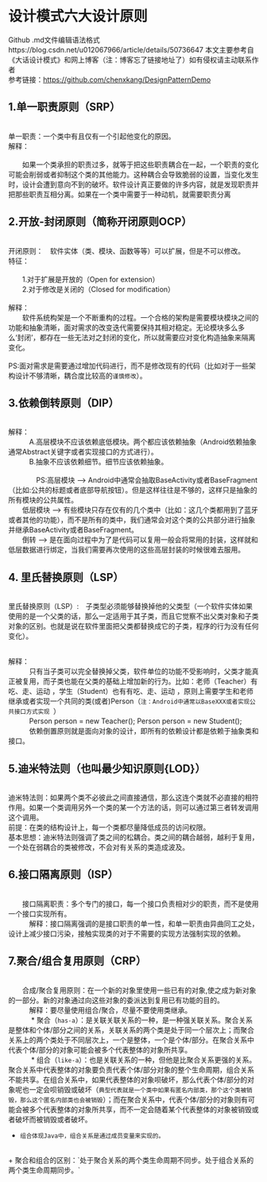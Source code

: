 # 设计模式六大设计原则

Github .md文件编辑语法格式https://blog.csdn.net/u012067966/article/details/50736647
本文主要参考自《大话设计模式》和网上博客（注：博客忘了链接地址了）如有侵权请主动联系作者
</br>参考链接：https://github.com/chenxkang/DesignPatternDemo

## 1.单一职责原则（SRP）
</br>单一职责：一个类中有且仅有一个引起他变化的原因。
</br>解释：  
</br>　　如果一个类承担的职责过多，就等于把这些职责耦合在一起，一个职责的变化可能会削弱或者抑制这个类的其他能力。这种耦合会导致脆弱的设置，当变化发生时，设计会遭到意向不到的破坏。软件设计真正要做的许多内容，就是发现职责并把那些职责互相分离。如果在一个类中需要于一种动机，就需要职责分离
  
  
## 2.开放-封闭原则（简称开闭原则OCP）
</br>开闭原则：　软件实体（类、模块、函数等等）可以扩展，但是不可以修改。
</br>特征：  
</br>　　1.对于扩展是开放的（Open for extension）
</br>　　2.对于修改是关闭的（Closed for modification）  
</br> 解释：
</br>　　软件系统构架是一个不断重构的过程。一个合格的架构是需要模块模块之间的功能和抽象清晰，面对需求的改变迭代需要保持其相对稳定。无论模块多么多么‘封闭’，都存在一些无法对之封闭的变化，所以就需要应对变化构造抽象来隔离变化。  
</br>PS:面对需求是需要通过增加代码进行，而不是修改现有的代码（比如对于一些架构设计不够清晰，耦合度比较高的`谨慎修改`）。

## 3.依赖倒转原则（DIP）
</br> 解释：
</br>　　　A.高层模块不应该依赖底低模块。两个都应该依赖抽象（Android依赖抽象通常Abstract关键字或者实现接口的方式进行）。
</br>　　　B.抽象不应该依赖细节。细节应该依赖抽象。   
</br>　　　　PS:高层模块 --> Android中通常会抽取BaseActivity或者BaseFragment（比如:公共的标题或者底部导航按钮）。但是这样往往是不够的，这样只是抽象的所有模块的公共属性。
  </br>　　低层模块 --> 有些模块只存在仅有的几个类中（比如：这几个类都用到了蓝牙或者其他的功能），而不是所有的类中，我们通常会对这个类的公共部分进行抽象并继承BaseActivity或者BaseFragment。
</br>　　倒转 --> 是在面向过程中为了是代码可以复用一般会将常用的封装，这样就和低层数据进行绑定，当我们需要再次使用的这些高层封装的时候很难去服用。
## 4. 里氏替换原则（LSP）
</br>里氏替换原则（LSP）:　子类型必须能够替换掉他的父类型（一个软件实体如果使用的是一个父类的话，那么一定适用于其子类，而且它觉察不出父类对象和子类对象的区别。也就是说在软件里面把父类都替换成它的子类，程序的行为没有任何变化）。

</br> 解释：
</br>　　　只有当子类可以完全替换掉父类，软件单位的功能不受影响时，父类才能真正被复用，而子类也能在父类的基础上增加新的行为。比如：老师（Teacher）有吃、走、运动 ，学生（Student）也有有吃、走、运动 ，原则上需要学生和老师继承或者实现一个共同的类(或者)Person（`注：Android中通常以BaseXXX或者实现公共接口方式实现 `）
</br>　　　Person person = new Teacher(); Person person = new Student();
</br>　　　依赖倒置原则就是面向对象的设计，即所有的依赖设计都是依赖于抽象类和接口。

## 5.迪米特法则（也叫最少知识原则{LOD}）
</br>   迪米特法则：如果两个类不必彼此之间直接通信，那么这连个类就不必直接的相符作用。如果一个类调用另外一个类的某一个方法的话，则可以通过第三者转发调用这个调用。 
</br>      前提：在类的结构设计上，每一个类都尽量降低成员的访问权限。
</br>      基本思想：迪米特法则强调了类之间的松耦合。类之间的耦合越弱，越利于复用，一个处在弱耦合的类被修改，不会对有关系的类造成波及。
## 6.接口隔离原则（ISP）
</br>　　接口隔离职责：多个专门的接口，每一个接口负责相对少的职责，而不是使用一个接口实现所有。
</br>　　　解释：接口隔离强调的是接口职责的单一性，和单一职责由异曲同工之处，设计上减少接口污染，接触实现类的对于不需要的实现方法强制实现的依赖。

## 7.聚合/组合复用原则（CRP）
</br>　　合成/聚合复用原则：在一个新的对象里使用一些已有的对象,使之成为新对象的一部分。新的对象通过向这些对象的委派达到复用已有功能的目的。
</br>　　　解释：要尽量使用组合/聚合，尽量不要使用类继承。
</br>　　　  * 聚合（`has-a`）：是关联关联关系的一种，是一种强关联关系。聚合关系是整体和个体/部分之间的关系，关联关系的两个类是处于同一个层次上；而聚合关系上的两个类处于不同层次上，一个是整体，一个是个体/部分。在聚合关系中代表个体/部分的对象可能会被多个代表整体的对象所共享。
</br>　　　  * 组合（`like-a`）：也是关联关系的一种，但他是比聚合关系更强的关系。聚合关系中代表整体的对象要负责代表个体/部分对象的整个生命周期，组合关系不能共享。在组合关系中，如果代表整体的对象呗破坏，那么代表个体/部分的对象呢也一定会呗销毁或破坏（`典型代表就是一个类中如果有匿名内部类，那个这个类被销毁，那么这个匿名内部类也会被销毁`）；而在聚合关系中，代表个体/部分的对象则有可能会被多个代表整体的对象所共享，而不一定会随着某个代表整体的对象被销毁或者破坏而被销毁或者破坏。
</br>
 + `组合体现Java中，组合关系是通过成员变量来实现的。`
</br>
 + 聚合和组合的区别：`处于聚合关系的两个类生命周期不同步。处于组合关系的两个类生命周期同步。`









